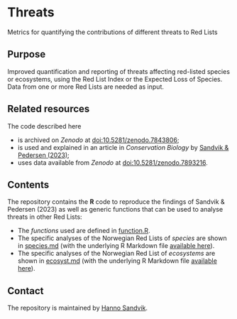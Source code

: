 # Threats
Metrics for quantifying the contributions of different threats to Red Lists

## Purpose
Improved quantification and reporting of threats affecting red-listed species or ecosystems, using the Red List Index or the Expected Loss of Species. Data from one or more Red Lists are needed as input.

## Related resources
The code described here

* is archived on _Zenodo_ at [doi:10.5281/zenodo.7843806](https://doi.org/10.5281/zenodo.7843806);
* is used and explained in an article in _Conservation Biology_ by [Sandvik & Pedersen (2023)](https://doi.org/10.1111/cobi.14105);
* uses data available from _Zenodo_ at [doi:10.5281/zenodo.7893216](https://doi.org/10.5281/zenodo.7893216).

## Contents
The repository contains the **R** code to reproduce the findings of Sandvik & Pedersen (2023) as well as generic functions that can be used to analyse threats in other Red Lists:

* The _functions_ used are defined in [function.R](function.R).
* The specific analyses of the Norwegian Red Lists of _species_ are shown in [species.md](species.md) (with the underlying R Markdown file [available here](species.Rmd)).
* The specific analyses of the Norwegian Red List of _ecosystems_ are shown in [ecosyst.md](ecosyst.md) (with the underlying R Markdown file [available here](ecosyst.Rmd)).

## Contact
The repository is maintained by [Hanno Sandvik](mailto:hanno.sandvik@nina.no).

